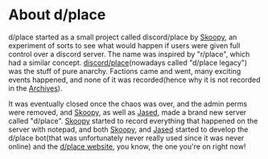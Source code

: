 # About d/place

d/place started as a small project called discord/place by [Skoopy](skoopy.jased.xyz), an experiment of sorts to see what would happen if users were given full control over a discord server. The name was inspired by "r/place", which had a similar concept. [discord/place](https://discord.gg/DcQH4hYHwE)(nowadays called "d/place legacy") was the stuff of pure anarchy. Factions came and went, many exciting events happened, and none of it was recorded(hence why it is not recorded in the [Archives](dplace-world.github.io/history)). 

It was eventually closed once the chaos was over, and the admin perms were removed, and [Skoopy](skoopy.jased.xyz), as well as [Jased](jased.xyz), made a brand new server called "d/place". [Skoopy](skoopy.jased.xyz) started to record everything that happened on the server with notepad, and both [Skoopy](skoopy.jased.xyz), and [Jased](jased.xyz) started to develop the d/place bot(that was unfortunately never really used since it was never online) and the [d/place website](dplace-world.github.io), you know, the one you're on right now!
